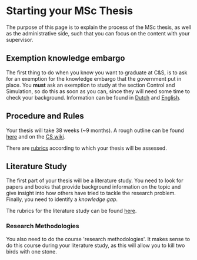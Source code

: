 # Starting your MSc Thesis

The purpose of this page is to explain the process of the MSc thesis, as well as the administrative side, such that you can focus on the content with your supervisor.

## Exemption knowledge embargo
The first thing to do when you know you want to graduate at C&S, is to ask for an exemption for the knowledge embargo that the government put in place.
You **must** ask an exemption to study at the section Control and Simulation, so do this as soon as you can, since they will need some time to check your background. Information can be found in [Dutch](https://www.rijksoverheid.nl/wetten-en-regelingen/productbeschrijvingen/ontheffing-kennisembargo-voor-bepaalde-technische-en-nucleaire-studies) and [English](https://www.government.nl/topics/secondary-vocational-education-mbo-and-higher-education/exemption-certain-engineering-or-nuclear-related-courses-of-study/request-a-knowledge-embargo-exemption-for-technical-and-nuclear-studies).

## Procedure and Rules

Your thesis will take 38 weeks (~9 months). A rough outline can be found [here](https://www.tudelft.nl/studenten/faculteiten/lr-studentenportal/onderwijs/master/thesis) and on the [CS wiki](https://cs.lr.tudelft.nl/education/msc-thesis-2/).

There are [rubrics](https://d1rkab7tlqy5f1.cloudfront.net/Studentenportal/Faculteitspecifiek/LR/Onderwijs/2.pdf) according to which your thesis will be assessed.

## Literature Study

The first part of your thesis will be a literature study.
You need to look for papers and books that provide background information on the topic and give insight into how others have tried to tackle the research problem. Finally, you need to identify a *knowledge gap*.

The rubrics for the literature study can be found [here](https://d1rkab7tlqy5f1.cloudfront.net/Studentenportal/Faculteitspecifiek/LR/Onderwijs/Ae_-_Literature_Survey_-_Rubrics.pdf).

### Research Methodologies
You also need to do the course 'research methodologies'.
It makes sense to do this course during your literature study, as this will allow you to kill two birds with one stone.